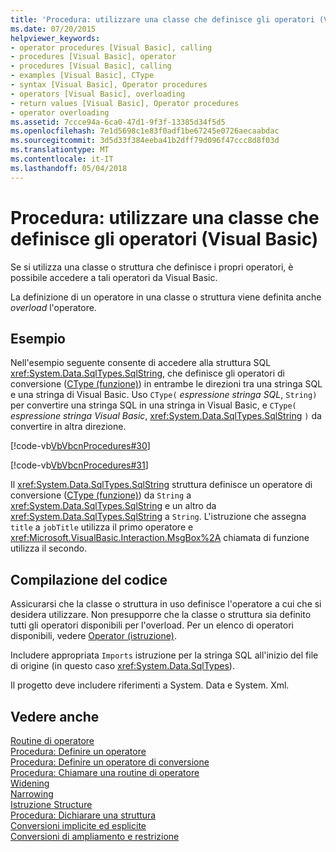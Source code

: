 ```yaml
---
title: 'Procedura: utilizzare una classe che definisce gli operatori (Visual Basic)'
ms.date: 07/20/2015
helpviewer_keywords:
- operator procedures [Visual Basic], calling
- procedures [Visual Basic], operator
- procedures [Visual Basic], calling
- examples [Visual Basic], CType
- syntax [Visual Basic], Operator procedures
- operators [Visual Basic], overloading
- return values [Visual Basic], Operator procedures
- operator overloading
ms.assetid: 7ccce94a-6ca0-47d1-9f3f-13385d34f5d5
ms.openlocfilehash: 7e1d5698c1e83f0adf1be67245e0726aecaabdac
ms.sourcegitcommit: 3d5d33f384eeba41b2dff79d096f47ccc8d8f03d
ms.translationtype: MT
ms.contentlocale: it-IT
ms.lasthandoff: 05/04/2018
---
```

# <a name="how-to-use-a-class-that-defines-operators-visual-basic"></a>Procedura: utilizzare una classe che definisce gli operatori (Visual Basic)
Se si utilizza una classe o struttura che definisce i propri operatori, è possibile accedere a tali operatori da Visual Basic.  
  
 La definizione di un operatore in una classe o struttura viene definita anche *overload* l'operatore.  
  
## <a name="example"></a>Esempio  
 Nell'esempio seguente consente di accedere alla struttura SQL <xref:System.Data.SqlTypes.SqlString>, che definisce gli operatori di conversione ([CType (funzione)](../../../../visual-basic/language-reference/functions/ctype-function.md)) in entrambe le direzioni tra una stringa SQL e una stringa di Visual Basic. Uso `CType(` *espressione stringa SQL*, `String)` per convertire una stringa SQL in una stringa in Visual Basic, e `CType(` *espressione stringa Visual Basic*, <xref:System.Data.SqlTypes.SqlString> `)` da convertire in altra direzione.  
  
 [!code-vb[VbVbcnProcedures#30](./codesnippet/VisualBasic/how-to-use-a-class-that-defines-operators_1.vb)]  
  
 [!code-vb[VbVbcnProcedures#31](./codesnippet/VisualBasic/how-to-use-a-class-that-defines-operators_2.vb)]  
  
 Il <xref:System.Data.SqlTypes.SqlString> struttura definisce un operatore di conversione ([CType (funzione)](../../../../visual-basic/language-reference/functions/ctype-function.md)) da `String` a <xref:System.Data.SqlTypes.SqlString> e un altro da <xref:System.Data.SqlTypes.SqlString> a `String`. L'istruzione che assegna `title` a `jobTitle` utilizza il primo operatore e <xref:Microsoft.VisualBasic.Interaction.MsgBox%2A> chiamata di funzione utilizza il secondo.  
  
## <a name="compiling-the-code"></a>Compilazione del codice  
 Assicurarsi che la classe o struttura in uso definisce l'operatore a cui che si desidera utilizzare. Non presupporre che la classe o struttura sia definito tutti gli operatori disponibili per l'overload. Per un elenco di operatori disponibili, vedere [Operator (istruzione)](../../../../visual-basic/language-reference/statements/operator-statement.md).  
  
 Includere appropriata `Imports` istruzione per la stringa SQL all'inizio del file di origine (in questo caso <xref:System.Data.SqlTypes>).  
  
 Il progetto deve includere riferimenti a System. Data e System. Xml.  
  
## <a name="see-also"></a>Vedere anche  
 [Routine di operatore](./operator-procedures.md)  
 [Procedura: Definire un operatore](./how-to-define-an-operator.md)  
 [Procedura: Definire un operatore di conversione](./how-to-define-a-conversion-operator.md)  
 [Procedura: Chiamare una routine di operatore](./how-to-call-an-operator-procedure.md)  
 [Widening](../../../../visual-basic/language-reference/modifiers/widening.md)  
 [Narrowing](../../../../visual-basic/language-reference/modifiers/narrowing.md)  
 [Istruzione Structure](../../../../visual-basic/language-reference/statements/structure-statement.md)  
 [Procedura: Dichiarare una struttura](../../../../visual-basic/programming-guide/language-features/data-types/how-to-declare-a-structure.md)  
 [Conversioni implicite ed esplicite](../../../../visual-basic/programming-guide/language-features/data-types/implicit-and-explicit-conversions.md)  
 [Conversioni di ampliamento e restrizione](../../../../visual-basic/programming-guide/language-features/data-types/widening-and-narrowing-conversions.md)
